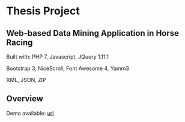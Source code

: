 Thesis Project
===============

Web-based Data Mining Application in Horse Racing
-------------------------------------------------

Built with: 
PHP 7,
Javascript,
JQuery 1.11.1

Bootstrap 3,
NiceScroll,
Font Awesome 4,
Yamm3

XML,
JSON,
ZIP

Overview
-------------------------------------

Demo available: [url](http://ptyxiaki.ml)